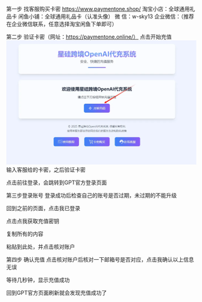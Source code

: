 第一步 找客服购买卡密
https://www.paymentone.shop/
淘宝小店：全球通用礼品卡
闲鱼小铺：全球通用礼品卡（认准头像）
微        信：w-sky13
企业微信：（推荐在企业微信联系，任意选择淘宝闲鱼下单即可）

第二步 验证卡密（网址：https://paymentone.online/）
点击开始充值
![图片描述](./media/2.png)
输入客服给的卡密，之后验证卡密

点击前往登录，会跳转到GPT官方登录页面

第三步登录账号
登录成功后检查自己的账号是否过期，未过期的不能升级

回到之前的页面，点击我已登录

点击点我获取充值密钥

复制所有的内容

粘贴到此处，并点击核对账户

第四步 确认充值
点击核对账户后核对一下邮箱号是否对应，点击我确认以上信息无误

等待几秒钟，显示充值成功

回到GPT官方页面刷新就会发现充值成功了
